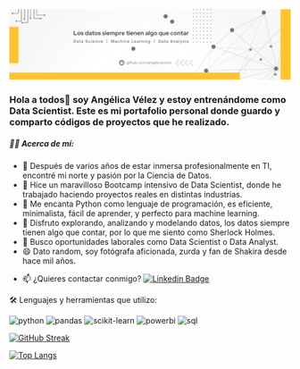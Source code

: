 <div id="header" align="center">
  <img src="https://github.com/angelicavelez/angelicavelez/blob/main/banner_.png" width="1000"/>
</div>
<!--
[![](https://img.shields.io/badge/LinkedIn-0077B5?style=for-the-badge&logo=linkedin&logoColor=white)](https://www.linkedin.com/in/angelicavelezb/)
-->

### Hola a todos👋 soy Angélica Vélez y estoy entrenándome como Data Scientist. Este es mi portafolio personal donde guardo y comparto códigos de proyectos que he realizado.

##### :woman_technologist:  Acerca de mí:

- 🔭 Después de varios años de estar inmersa profesionalmente en TI, encontré mi norte y pasión por la Ciencia de Datos.
- 🌱 Hice un maravilloso Bootcamp intensivo  de Data Scientist, donde he trabajado haciendo proyectos reales en distintas industrias.
- 👯 Me encanta Python como lenguaje de programación, es eficiente, minimalista, fácil de aprender, y perfecto para machine learning.
- 🫶 Disfruto explorando, analizando y modelando datos, los datos siempre tienen algo que contar, por lo que me siento como Sherlock Holmes.
- 💯 Busco oportunidades laborales como Data Scientist o Data Analyst.
- 😄 Dato random, soy fotógrafa aficionada, zurda y fan de Shakira desde hace mil años.

* :mailbox: ¿Quieres contactar conmigo? [![Linkedin Badge](https://img.shields.io/badge/-Angélica-blue?style=flat&logo=Linkedin&logoColor=white)](https://www.linkedin.com/in/angelicavelezb/)

🛠️ Lenguajes y herramientas que utilizo:
<div id="header" align="left">
    <img src="https://img.shields.io/badge/Python-3776AB?style=for-the-badge&logo=python&logoColor=white" alt="python"/>
  </a>
 <img src="https://img.shields.io/badge/Pandas-217346?style=for-the-badge&logo=pandas&logoColor=white" alt="pandas"/>
  </a>
  <img src="https://img.shields.io/badge/scikit--learn-%23F7931E.svg?style=for-the-badge&logo=scikit-learn&logoColor=white" alt="scikit-learn"/>
  </a>
 <img src="https://img.shields.io/badge/Power_BI-FFBE00?style=for-the-badge&logo=Power-BI&logoColor=white" alt="powerbi"/>
  </a>
 <img src="https://img.shields.io/badge/SQL-CC2927?style=for-the-badge&logo=microsoft%20sql%20server&logoColor=white" alt="sql"/>
  </a>
</div>


[![GitHub Streak](http://github-readme-streak-stats.herokuapp.com?user=angelicavelez&theme=dark&background=000000)](https://git.io/streak-stats)

[![Top Langs](https://github-readme-stats.vercel.app/api/top-langs/?username=angelicavelez&layout=compact&theme=vision-friendly-dark)](https://github.com/anuraghazra/github-readme-stats)

<!--
**angelicavelez/angelicavelez** is a ✨ _special_ ✨ repository because its `README.md` (this file) appears on your GitHub profile.
-->
